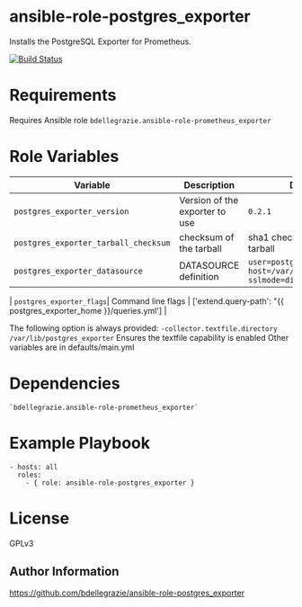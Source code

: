 # ansible-role-postgres\_exporter

Installs the PostgreSQL Exporter for Prometheus.

[![Build Status](https://travis-ci.org/bdellegrazie/ansible-role-postgres_exporter.svg?branch=master)](https://travis-ci.org/bdellegrazie/ansible-role-postgres_exporter)

# Requirements

Requires Ansible role `bdellegrazie.ansible-role-prometheus_exporter`

# Role Variables

| Variable | Description | Default |
|----------|-------------|---------|
| `postgres_exporter_version`| Version of the exporter to use | `0.2.1` |
| `postgres_exporter_tarball_checksum` | checksum of the tarball | sha1 checksum of 0.2.1 tarball |
| `postgres_exporter_datasource` | DATASOURCE definition | `user=postgres host=/var/run/postgresql/ sslmode=disable` |

| `postgres_exporter_flags`| Command line flags | ['extend.query-path': "{{ postgres_exporter_home }}/queries.yml'] |

The following option is always provided: `-collector.textfile.directory /var/lib/postgres_exporter`
Ensures the textfile capability is enabled
Other variables are in defaults/main.yml

# Dependencies

    `bdellegrazie.ansible-role-prometheus_exporter`

# Example Playbook

    - hosts: all
      roles:
        - { role: ansible-role-postgres_exporter }

# License

GPLv3

Author Information
------------------

https://github.com/bdellegrazie/ansible-role-postgres_exporter
